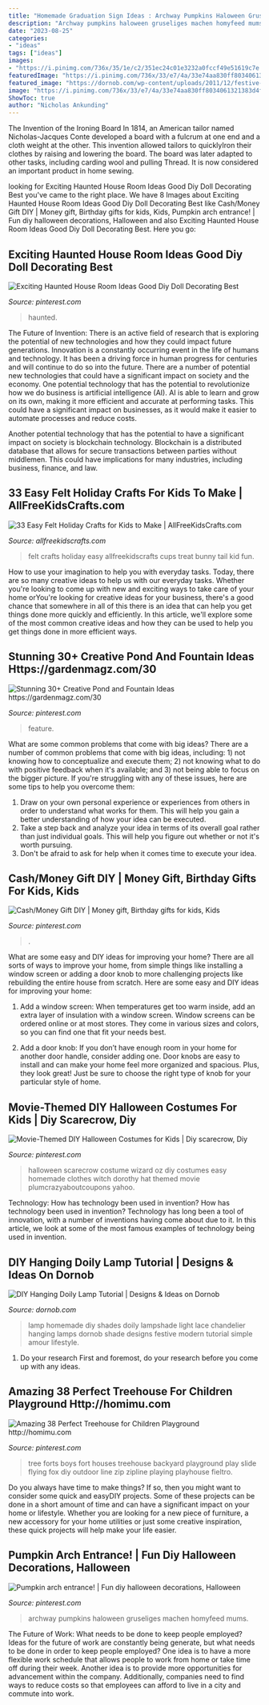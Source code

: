 ```yaml
---
title: "Homemade Graduation Sign Ideas : Archway Pumpkins Haloween Gruseliges Machen Homyfeed Mums"
description: "Archway pumpkins haloween gruseliges machen homyfeed mums"
date: "2023-08-25"
categories:
- "ideas"
tags: ["ideas"]
images:
- "https://i.pinimg.com/736x/35/1e/c2/351ec24c01e3232a0fccf49e51619c7e.jpg"
featuredImage: "https://i.pinimg.com/736x/33/e7/4a/33e74aa830ff8034061321383d4fe2bb--halloween-scarecrow-easy-diy-halloween-costumes.jpg"
featured_image: "https://dornob.com/wp-content/uploads/2011/12/festive-homemade-lamp-shade.jpg"
image: "https://i.pinimg.com/736x/33/e7/4a/33e74aa830ff8034061321383d4fe2bb--halloween-scarecrow-easy-diy-halloween-costumes.jpg"
ShowToc: true
author: "Nicholas Ankunding"
---
```



The Invention of the Ironing Board
In 1814, an American tailor named Nicholas-Jacques Conte developed a board with a fulcrum at one end and a cloth weight at the other. This invention allowed tailors to quicklyIron their clothes by raising and lowering the board. The board was later adapted to other tasks, including carding wool and pulling Thread. It is now considered an important product in home sewing.

	

		
looking for Exciting Haunted House Room Ideas Good Diy Doll Decorating Best you've came to the right place. We have 8 Images about Exciting Haunted House Room Ideas Good Diy Doll Decorating Best like Cash/Money Gift DIY | Money gift, Birthday gifts for kids, Kids, Pumpkin arch entrance! | Fun diy halloween decorations, Halloween and also Exciting Haunted House Room Ideas Good Diy Doll Decorating Best. Here you go:
		
    
## Exciting Haunted House Room Ideas Good Diy Doll Decorating Best

<img loading=lazy src="https://i.pinimg.com/736x/be/97/2f/be972fba202357c95a69d6a17b975048.jpg" onerror="this.onerror=null;this.src='https://tse3.mm.bing.net/th?id=OIP.lycAbNidoiJOt_ZgjrJ7ZQHaLz&amp;pid=15.1';" alt="Exciting Haunted House Room Ideas Good Diy Doll Decorating Best">

_Source: pinterest.com_

>haunted. 

	

The Future of Invention: There is an active field of research that is exploring the potential of new technologies and how they could impact future generations.
Innovation is a constantly occurring event in the life of humans and technology. It has been a driving force in human progress for centuries and will continue to do so into the future. There are a number of potential new technologies that could have a significant impact on society and the economy. 
One potential technology that has the potential to revolutionize how we do business is artificial intelligence (AI). AI is able to learn and grow on its own, making it more efficient and accurate at performing tasks. This could have a significant impact on businesses, as it would make it easier to automate processes and reduce costs. 

Another potential technology that has the potential to have a significant impact on society is blockchain technology. Blockchain is a distributed database that allows for secure transactions between parties without middlemen. This could have implications for many industries, including business, finance, and law.

    
## 33 Easy Felt Holiday Crafts For Kids To Make | AllFreeKidsCrafts.com

<img loading=lazy src="https://irepo.primecp.com/2016/07/292329/Felt-Holiday-Crafts-for-Kids-to-Make-Collage_ExtraLarge800_ID-1787298.jpg?v=1787298" onerror="this.onerror=null;this.src='https://tse3.mm.bing.net/th?id=OIP.OWQNqkYwPa79G_AIzz36ugHaLG&amp;pid=15.1';" alt="33 Easy Felt Holiday Crafts for Kids to Make | AllFreeKidsCrafts.com">

_Source: allfreekidscrafts.com_

>felt crafts holiday easy allfreekidscrafts cups treat bunny tail kid fun. 

	

How to use your imagination to help you with everyday tasks.
Today, there are so many creative ideas to help us with our everyday tasks. Whether you're looking to come up with new and exciting ways to take care of your home orYou're looking for creative ideas for your business, there's a good chance that somewhere in all of this there is an idea that can help you get things done more quickly and efficiently. In this article, we'll explore some of the most common creative ideas and how they can be used to help you get things done in more efficient ways.

    
## Stunning 30+ Creative Pond And Fountain Ideas Https://gardenmagz.com/30

<img loading=lazy src="https://i.pinimg.com/736x/49/2c/0d/492c0d7c06a5d4b329401767b14c77e8.jpg" onerror="this.onerror=null;this.src='https://tse4.mm.bing.net/th?id=OIP.C-FaJBKHEZ9fcY6DAe4yOAHaK8&amp;pid=15.1';" alt="Stunning 30+ Creative Pond and Fountain Ideas https://gardenmagz.com/30">

_Source: pinterest.com_

>feature. 

	

What are some common problems that come with big ideas?
There are a number of common problems that come with big ideas, including: 1) not knowing how to conceptualize and execute them; 2) not knowing what to do with positive feedback when it's available; and 3) not being able to focus on the bigger picture. If you're struggling with any of these issues, here are some tips to help you overcome them: 
1) Draw on your own personal experience or experiences from others in order to understand what works for them. This will help you gain a better understanding of how your idea can be executed. 
2) Take a step back and analyze your idea in terms of its overall goal rather than just individual goals. This will help you figure out whether or not it's worth pursuing. 
3) Don't be afraid to ask for help when it comes time to execute your idea.

    
## Cash/Money Gift DIY | Money Gift, Birthday Gifts For Kids, Kids

<img loading=lazy src="https://i.pinimg.com/736x/35/1e/c2/351ec24c01e3232a0fccf49e51619c7e.jpg" onerror="this.onerror=null;this.src='https://tse4.mm.bing.net/th?id=OIP.GbAcNrCokFnQY_2X9dXD1AHaJ3&amp;pid=15.1';" alt="Cash/Money Gift DIY | Money gift, Birthday gifts for kids, Kids">

_Source: pinterest.com_

>. 

	

What are some easy and DIY ideas for improving your home?
There are all sorts of ways to improve your home, from simple things like installing a window screen or adding a door knob to more challenging projects like rebuilding the entire house from scratch. Here are some easy and DIY ideas for improving your home: 
1. Add a window screen: When temperatures get too warm inside, add an extra layer of insulation with a window screen. Window screens can be ordered online or at most stores. They come in various sizes and colors, so you can find one that fit your needs best.

2. Add a door knob: If you don’t have enough room in your home for another door handle, consider adding one. Door knobs are easy to install and can make your home feel more organized and spacious. Plus, they look great! Just be sure to choose the right type of knob for your particular style of home.

    
## Movie-Themed DIY Halloween Costumes For Kids | Diy Scarecrow, Diy

<img loading=lazy src="https://i.pinimg.com/736x/33/e7/4a/33e74aa830ff8034061321383d4fe2bb--halloween-scarecrow-easy-diy-halloween-costumes.jpg" onerror="this.onerror=null;this.src='https://tse3.mm.bing.net/th?id=OIP.1PsyWYL3jyRE92qPXwbiOQHaLJ&amp;pid=15.1';" alt="Movie-Themed DIY Halloween Costumes for Kids | Diy scarecrow, Diy">

_Source: pinterest.com_

>halloween scarecrow costume wizard oz diy costumes easy homemade clothes witch dorothy hat themed movie plumcrazyaboutcoupons yahoo. 

	

Technology: How has technology been used in invention?
How has technology been used in invention? Technology has long been a tool of innovation, with a number of inventions having come about due to it. In this article, we look at some of the most famous examples of technology being used in invention.

    
## DIY Hanging Doily Lamp Tutorial | Designs &amp; Ideas On Dornob

<img loading=lazy src="https://dornob.com/wp-content/uploads/2011/12/festive-homemade-lamp-shade.jpg" onerror="this.onerror=null;this.src='https://tse4.mm.bing.net/th?id=OIP.rouQBO-VoZXcIHQKrvoaNwAAAA&amp;pid=15.1';" alt="DIY Hanging Doily Lamp Tutorial | Designs &amp; Ideas on Dornob">

_Source: dornob.com_

>lamp homemade diy shades doily lampshade light lace chandelier hanging lamps dornob shade designs festive modern tutorial simple amour lifestyle. 

	

1. Do your research First and foremost, do your research before you come up with any ideas.

    
## Amazing 38 Perfect Treehouse For Children Playground Http://homimu.com

<img loading=lazy src="https://i.pinimg.com/736x/9c/e9/91/9ce9918501bf904e513ad35bf2a3a1fa.jpg" onerror="this.onerror=null;this.src='https://tse2.mm.bing.net/th?id=OIP.fLz4_laE80Co6OFFUFeXygHaLH&amp;pid=15.1';" alt="Amazing 38 Perfect Treehouse for Children Playground http://homimu.com">

_Source: pinterest.com_

>tree forts boys fort houses treehouse backyard playground play slide flying fox diy outdoor line zip zipline playing playhouse fieltro. 

	

Do you always have time to make things? If so, then you might want to consider some quick and easyDIY projects. Some of these projects can be done in a short amount of time and can have a significant impact on your home or lifestyle. Whether you are looking for a new piece of furniture, a new accessory for your home utilities or just some creative inspiration, these quick projects will help make your life easier.

    
## Pumpkin Arch Entrance! | Fun Diy Halloween Decorations, Halloween

<img loading=lazy src="https://i.pinimg.com/736x/32/da/48/32da486641feed18fd63d5878924945c--halloween-cans-halloween-porch.jpg" onerror="this.onerror=null;this.src='https://tse3.mm.bing.net/th?id=OIP.G_ySYCyqCpcB--HNBbgRrQHaLg&amp;pid=15.1';" alt="Pumpkin arch entrance! | Fun diy halloween decorations, Halloween">

_Source: pinterest.com_

>archway pumpkins haloween gruseliges machen homyfeed mums. 

	

The Future of Work: What needs to be done to keep people employed?
Ideas for the future of work are constantly being generate, but what needs to be done in order to keep people employed? One idea is to have a more flexible work schedule that allows people to work from home or take time off during their week. Another idea is to provide more opportunities for advancement within the company. Additionally, companies need to find ways to reduce costs so that employees can afford to live in a city and commute into work.

